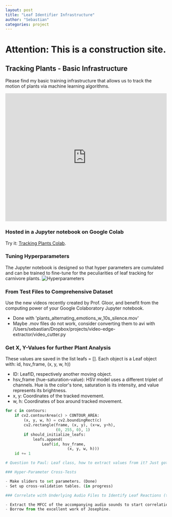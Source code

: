 ```yaml
---
layout: post
title: "Leaf Identifier Infrastructure"
author: "Sebastian"
categories: project
---
```


# Attention: This is a construction site.

## Tracking Plants - Basic Infrastructure

Please find my basic training infrastructure that allows us to track the motion of plants via machine learning algorithms.
<iframe width="100%" height="400" src="https://www.youtube.com/embed/xgAhZQMkE7U?start=2" frameborder="0" allow="accelerometer; autoplay; encrypted-media; gyroscope; picture-in-picture" allowfullscreen></iframe>

### Hosted in a Jupyter notebook on Google Colab
Try it: [Tracking Plants Colab](https://github.com/plantions/video-edge-extractor/).

### Tuning Hyperparameters

The Jupyter notebook is designed so that hyper parameters are cumulated and can be trained to fine-tune for the peculiarities of leaf tracking for carnivore plants. ![Hyperparameters](https://i.imgur.com/uU0mCnt.png)

### From Test Files to Comprehensive Dataset

Use the new videos recently created by Prof. Gloor, and benefit from the computing power of your Google Colaboratory Jupyter notebook.
- Done with 'plants_alternating_emotions_w_10s_silence.mov'
- Maybe .mov files do not work, consider converting them to avi with /Users/sebastian/Dropbox/projects/video-edge-extractor/video_cutter.py

### Get X, Y-Values for further Plant Analysis
These values are saved in the list leafs = [].
Each object is a Leaf object with: id, hsv_frame, (x, y, w, h))
- ID: LeafID, respectively another moving object.
- hsv_frame (hue-saturation-value): HSV model uses a different triplet of channels. Hue is the color's tone, saturation is its intensity, and value represents its brightness.
- x, y: Coordinates of the tracked movement.
- w, h: Coordinates of box around tracked movement.

```python
for c in contours:
    if cv2.contourArea(c) > CONTOUR_AREA:
        (x, y, w, h) = cv2.boundingRect(c)
        cv2.rectangle(frame, (x, y), (x+w, y+h),
                      (0, 255, 0), 1)
        if should_initialize_leafs:
            leafs.append(
                Leaf(id, hsv_frame,
                           (x, y, w, h)))
    id += 1

# Question to Paul: Leaf class, how to extract values from it? Just got leaf object identifiers on memory if I print it.

### Hyper-Parameter Cross-Tests

- Make sliders to set parameters. (Done)
- Set up cross-validation tables. (in progress)

### Correlate with Underlying Audio Files to Identify Leaf Reactions (tbd)

- Extract the MFCC of the accompanying audio sounds to start correlation analysis.
- Borrow from the excellent work of Josephine.
